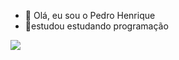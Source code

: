 - 👋 Olá, eu sou o Pedro Henrique 
- 🌱estudou estudando programação


<a href="https://instagram.com/rafaballerini" target="_blank"><img src="https://img.shields.io/badge/-Instagram-%23E4405F?style=for-the-badge&logo=instagram&logoColor=white" target="_blank"></a>
